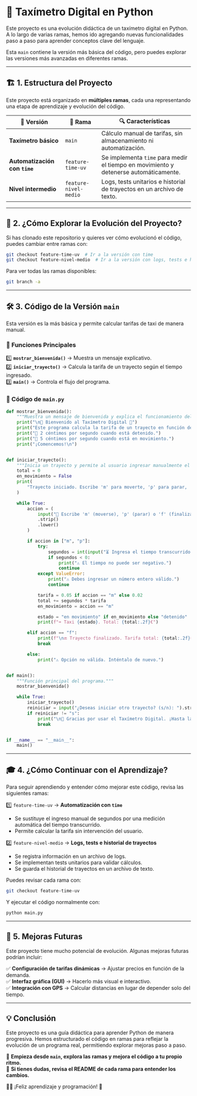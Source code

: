 # 🚖 Taxímetro Digital en Python

Este proyecto es una evolución didáctica de un taxímetro digital en Python. A lo largo de varias ramas, hemos ido agregando nuevas funcionalidades paso a paso para aprender conceptos clave del lenguaje.

Esta `main` contiene la versión más básica del código, pero puedes explorar las versiones más avanzadas en diferentes ramas.

---

## 🏗 1. Estructura del Proyecto

Este proyecto está organizado en **múltiples ramas**, cada una representando una etapa de aprendizaje y evolución del código.

| 🌱 **Versión**       | 📌 **Rama**                | 🔍 **Características**  |
|----------------------|--------------------------|-------------------------|
| **Taxímetro básico** | `main`                   | Cálculo manual de tarifas, sin almacenamiento ni automatización. |
| **Automatización con `time`** | `feature-time-uv` | Se implementa `time` para medir el tiempo en movimiento y detenerse automáticamente. |
| **Nivel intermedio** | `feature-nivel-medio`    | Logs, tests unitarios e historial de trayectos en un archivo de texto. |

---

## 📌 2. ¿Cómo Explorar la Evolución del Proyecto?

Si has clonado este repositorio y quieres ver cómo evolucionó el código, puedes cambiar entre ramas con:

```sh
git checkout feature-time-uv  # Ir a la versión con time
git checkout feature-nivel-medio  # Ir a la versión con logs, tests e historial
```

Para ver todas las ramas disponibles:

```sh
git branch -a
```

---

## 🛠 3. Código de la Versión `main`

Esta versión es la más básica y permite calcular tarifas de taxi de manera manual.

### 📌 Funciones Principales

1️⃣ **`mostrar_bienvenida()`** → Muestra un mensaje explicativo.  
2️⃣ **`iniciar_trayecto()`** → Calcula la tarifa de un trayecto según el tiempo ingresado.  
3️⃣ **`main()`** → Controla el flujo del programa.  

### 📜 Código de `main.py`

```python
def mostrar_bienvenida():
    """Muestra un mensaje de bienvenida y explica el funcionamiento del taxímetro."""
    print("\n🚖 Bienvenido al Taxímetro Digital 🚖")
    print("Este programa calcula la tarifa de un trayecto en función del tiempo.")
    print("🔹 2 céntimos por segundo cuando está detenido.")
    print("🔹 5 céntimos por segundo cuando está en movimiento.")
    print("¡Comencemos!\n")


def iniciar_trayecto():
    """Inicia un trayecto y permite al usuario ingresar manualmente el tiempo transcurrido."""
    total = 0
    en_movimiento = False
    print(
        "Trayecto iniciado. Escribe 'm' para moverte, 'p' para parar, 'f' para finalizar."
    )

    while True:
        accion = (
            input("🚗 Escribe 'm' (moverse), 'p' (parar) o 'f' (finalizar): ")
            .strip()
            .lower()
        )

        if accion in ["m", "p"]:
            try:
                segundos = int(input("⏳ Ingresa el tiempo transcurrido en segundos: "))
                if segundos < 0:
                    print("⚠️ El tiempo no puede ser negativo.")
                    continue
            except ValueError:
                print("⚠️ Debes ingresar un número entero válido.")
                continue

            tarifa = 0.05 if accion == "m" else 0.02
            total += segundos * tarifa
            en_movimiento = accion == "m"

            estado = "en movimiento" if en_movimiento else "detenido"
            print(f"➡️ Taxi {estado}. Total: {total:.2f}€")

        elif accion == "f":
            print(f"\n🔚 Trayecto finalizado. Tarifa total: {total:.2f}€\n")
            break

        else:
            print("⚠️ Opción no válida. Inténtalo de nuevo.")


def main():
    """Función principal del programa."""
    mostrar_bienvenida()

    while True:
        iniciar_trayecto()
        reiniciar = input("¿Deseas iniciar otro trayecto? (s/n): ").strip().lower()
        if reiniciar != "s":
            print("\n👋 Gracias por usar el Taxímetro Digital. ¡Hasta la próxima!\n")
            break


if __name__ == "__main__":
    main()

```

---

## 🎓 4. ¿Cómo Continuar con el Aprendizaje?

Para seguir aprendiendo y entender cómo mejorar este código, revisa las siguientes ramas:

1️⃣ `feature-time-uv` → **Automatización con `time`**  
   - Se sustituye el ingreso manual de segundos por una medición automática del tiempo transcurrido.  
   - Permite calcular la tarifa sin intervención del usuario.

2️⃣ `feature-nivel-medio` → **Logs, tests e historial de trayectos**  
   - Se registra información en un archivo de logs.  
   - Se implementan tests unitarios para validar cálculos.  
   - Se guarda el historial de trayectos en un archivo de texto.

Puedes revisar cada rama con:

```sh
git checkout feature-time-uv
```

Y ejecutar el código normalmente con:

```sh
python main.py
```

---

## 🚀 5. Mejoras Futuras

Este proyecto tiene mucho potencial de evolución. Algunas mejoras futuras podrían incluir:

✅ **Configuración de tarifas dinámicas** → Ajustar precios en función de la demanda.  
✅ **Interfaz gráfica (GUI)** → Hacerlo más visual e interactivo.  
✅ **Integración con GPS** → Calcular distancias en lugar de depender solo del tiempo.  

---

## 💡 Conclusión

Este proyecto es una guía didáctica para aprender Python de manera progresiva. Hemos estructurado el código en ramas para reflejar la evolución de un programa real, permitiendo explorar mejoras paso a paso.  

🔹 **Empieza desde `main`, explora las ramas y mejora el código a tu propio ritmo.**  
🔹 **Si tienes dudas, revisa el README de cada rama para entender los cambios.**  

👨‍💻 ¡Feliz aprendizaje y programación! 🚀


